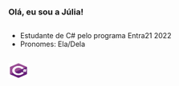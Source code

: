 ### Olá, eu sou a Júlia!

##

- Estudante de C# pelo programa Entra21 2022
- Pronomes: Ela/Dela

##

<img align="center" alt="Rafa-Csharp" height="30" width="40" src="https://raw.githubusercontent.com/devicons/devicon/master/icons/csharp/csharp-original.svg">
